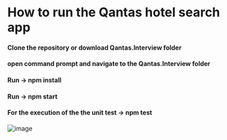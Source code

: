# How to run the Qantas hotel search app
#### Clone the repository or download Qantas.Interview folder
#### open command prompt and navigate to the Qantas.Interview folder
#### Run  -> npm install
#### Run -> npm start
#### For the execution of the the unit test  -> npm test


![image](https://github.com/user-attachments/assets/a224b15f-ab0a-44ce-aa96-671f94aec8ee)

